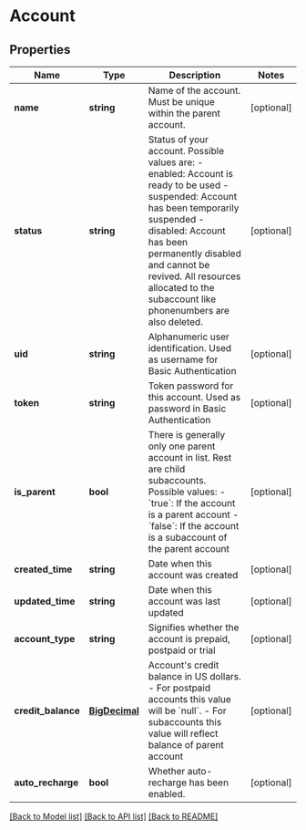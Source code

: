 # Account

## Properties
Name | Type | Description | Notes
------------ | ------------- | ------------- | -------------
**name** | **string** | Name of the account. Must be unique within the parent account. | [optional] 
**status** | **string** | Status of your account. Possible values are:   - enabled: Account is ready to be used   - suspended: Account has been temporarily suspended   - disabled: Account has been permanently disabled and             cannot be revived. All resources allocated             to the subaccount like phonenumbers are also             deleted. | [optional] 
**uid** | **string** | Alphanumeric user identification. Used as username for Basic Authentication | [optional] 
**token** | **string** | Token password for this account. Used as password in Basic Authentication | [optional] 
**is_parent** | **bool** | There is generally only one parent account in list. Rest are child subaccounts. Possible values:   - &#x60;true&#x60;: If the account is a parent account   - &#x60;false&#x60;: If the account is a subaccount of the parent account | [optional] 
**created_time** | **string** | Date when this account was created | [optional] 
**updated_time** | **string** | Date when this account was last updated | [optional] 
**account_type** | **string** | Signifies whether the account is prepaid, postpaid or trial | [optional] 
**credit_balance** | [**BigDecimal**](BigDecimal.md) | Account&#39;s credit balance in US dollars.   - For postpaid accounts this value will be &#x60;null&#x60;.   - For subaccounts this value will reflect balance of parent account | [optional] 
**auto_recharge** | **bool** | Whether auto-recharge has been enabled. | [optional] 

[[Back to Model list]](../README.md#documentation-for-models) [[Back to API list]](../README.md#documentation-for-api-endpoints) [[Back to README]](../README.md)


